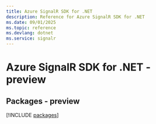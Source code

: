 ```yaml
---
title: Azure SignalR SDK for .NET
description: Reference for Azure SignalR SDK for .NET
ms.date: 09/01/2025
ms.topic: reference
ms.devlang: dotnet
ms.service: signalr
---
```

# Azure SignalR SDK for .NET - preview
## Packages - preview
[!INCLUDE [packages](signalr-index.md)]